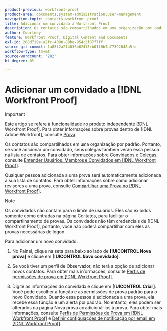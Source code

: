 ```yaml
---
product-previous: workfront-proof
product-area: documents;system-administration;user-management
navigation-topic: contacts-workfront-proof
title: Adicionar um convidado à Workfront Proof
description: Os contatos são compartilhados em uma organização por padrão. Portanto, se você adicionar um convidado, seus colegas também verão essa pessoa na lista de contatos. Para obter informações sobre convidados e colegas, consulte Entender usuários, membros e convidados no Workfront Proof.
author: Courtney
feature: Workfront Proof, Digital Content and Documents
exl-id: 208d719e-a2fc-4080-88be-954c2f87f7ff
source-git-commit: 1a85f2a214036b62d13cb01f0b7a77392648a5fd
workflow-type: tm+mt
source-wordcount: '282'
ht-degree: 0%

---
```


# Adicionar um convidado a [!DNL Workfront Proof]

>[!IMPORTANT]
>
>Este artigo se refere à funcionalidade no produto independente [!DNL Workfront Proof]. Para obter informações sobre provas dentro de [!DNL Adobe Workfront], consulte [Prova](../../../review-and-approve-work/proofing/proofing.md).

Os contatos são compartilhados em uma organização por padrão. Portanto, se você adicionar um convidado, seus colegas também verão essa pessoa na lista de contatos. Para obter informações sobre Convidados e Colegas, consulte [Entender Usuários, Membros e Convidados em [!DNL Workfront Proof]](../../../workfront-proof/wp-mnguserscontacts/contacts/use-members-guests.md).

Qualquer pessoa adicionada a uma prova será automaticamente adicionada à sua lista de contatos. Para obter informações sobre como adicionar revisores a uma prova, consulte [Compartilhar uma Prova no [!DNL Workfront Proof]](../../../workfront-proof/wp-work-proofsfiles/share-proofs-and-files/share-proof.md).

>[!NOTE]
>
>Os convidados não contam para o limite de usuários. Eles são exibidos somente como entradas na página Contatos, para facilitar o compartilhamento de provas. Os convidados não têm credenciais de [!DNL Workfront Proof], portanto, você não poderá compartilhar com eles as provas necessárias de logon

Para adicionar um novo convidado:

1. No Painel, clique na seta para baixo ao lado de **[!UICONTROL Nova prova]** e clique em **[!UICONTROL Novo convidado]**.

1. Se você tiver um perfil de Observador, não terá a opção de adicionar novos contatos. Para obter mais informações, consulte [Perfis de permissões de prova em [!DNL Workfront Proof]](../../../workfront-proof/wp-acct-admin/account-settings/proof-perm-profiles-in-wp.md).
1. Digite as informações do convidado e clique em **[!UICONTROL Criar]**. Você pode escolher a função e as permissões de prova padrão para o novo Convidado. Quando essa pessoa é adicionada a uma prova, ela recebe essa função e um alerta por padrão. No entanto, eles podem ser alterados na página Nova prova ao adicioná-los à prova.
Para obter mais informações, consulte [Perfis de Permissões de Prova em [!DNL Workfront Proof]](../../../workfront-proof/wp-acct-admin/account-settings/proof-perm-profiles-in-wp.md) e [Definir configurações de notificação por email em [!DNL Workfront Proof]](../../../workfront-proof/wp-emailsntfctns/email-alerts/config-email-notification-settings-wp.md).
